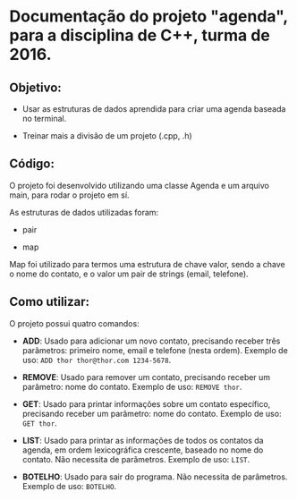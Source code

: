 # Documentação do projeto "agenda", para a disciplina de C++, turma de 2016.

## Objetivo:

* Usar as estruturas de dados aprendida para criar uma agenda baseada no terminal.

* Treinar mais a divisão de um projeto (.cpp, .h)

## Código:

O projeto foi desenvolvido utilizando uma classe Agenda e um arquivo main, para rodar o projeto em sí.

As estruturas de dados utilizadas foram:

* pair

* map

Map foi utilizado para termos uma estrutura de chave valor, sendo a chave o nome do contato, e o valor um pair de strings (email, telefone).

## Como utilizar:

O projeto possui quatro comandos:

* **ADD**: Usado para adicionar um novo contato, precisando receber três parâmetros: primeiro nome, email e telefone (nesta ordem). Exemplo de uso: ```ADD thor thor@thor.com 1234-5678```.

* **REMOVE**: Usado para remover um contato, precisando receber um parâmetro: nome do contato. Exemplo de uso: ```REMOVE thor```.

* **GET**: Usado para printar informações sobre um contato específico, precisando receber um parâmetro: nome do contato. Exemplo de uso: ```GET thor```.

* **LIST**: Usado para printar as informações de todos os contatos da agenda, em ordem lexicográfica crescente, baseado no nome do contato. Não necessita de parâmetros. Exemplo de uso: ```LIST```.

* **BOTELHO**: Usado para sair do programa. Não necessita de parâmetros. Exemplo de uso: ```BOTELHO```.
